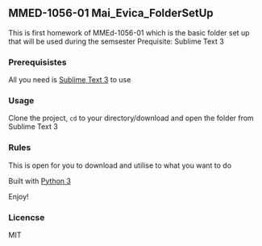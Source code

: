 ## MMED-1056-01 Mai_Evica_FolderSetUp

This is first homework of MMEd-1056-01 which is the basic folder set up that will be used during the semsester Prequisite: <a ref="https://www.sublimetext.com/3">Sublime Text 3</a>

### Prerequisistes 

All you need is <a href="https://www.sublimetext.com/3">Sublime Text 3</a> to use

### Usage 
Clone the project, <code>cd</code> to your directory/download and open the folder from Sublime Text 3

### Rules
This is open for you to download and utilise to what you want to do

Built with <a href="https://www.sublimetext.com/3">Python 3</a> 

Enjoy!

### Licencse 
MIT 
